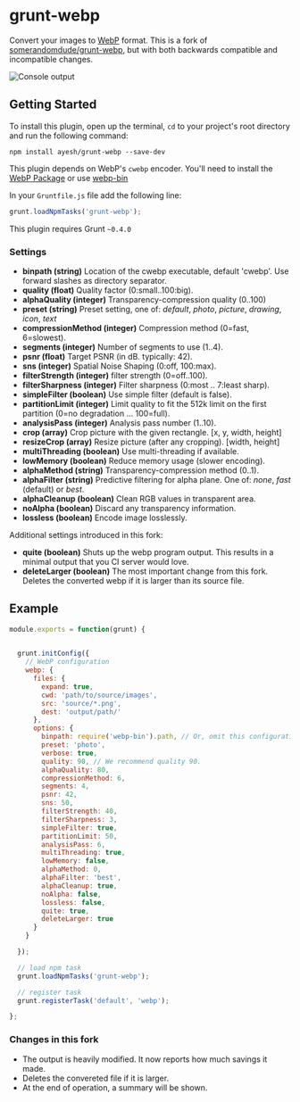 grunt-webp
==========

Convert your images to [WebP](https://developers.google.com/speed/webp/) format. This is a fork of [somerandomdude/grunt-webp](https://github.com/somerandomdude/grunt-webp), but with both backwards compatible and incompatible changes. 

![Console output](http://i.giphy.com/l0HlJGqrjflJRQO9W.gif "Description goes here")

## Getting Started

To install this plugin, open up the terminal, `cd` to your project's root directory and run the following command:

```shell
npm install ayesh/grunt-webp --save-dev
```

This plugin depends on WebP's `cwebp` encoder. You'll need to install the [WebP Package](https://developers.google.com/speed/webp/download) or use [webp-bin](https://github.com/yuanyan/node-webp-bin)

In your `Gruntfile.js` file add the following line:

```js
grunt.loadNpmTasks('grunt-webp');
```

This plugin requires Grunt `~0.4.0`

### Settings 

* __binpath (string)__ Location of the cwebp executable, default 'cwebp'. Use forward slashes as directory separator.
* __quality (float)__ Quality factor (0:small..100:big).
* __alphaQuality (integer)__ Transparency-compression quality (0..100)
* __preset (string)__ Preset setting, one of: _default_, _photo_, _picture_, _drawing_, _icon_, _text_
* __compressionMethod (integer)__ Compression method (0=fast, 6=slowest). 
* __segments (integer)__ Number of segments to use (1..4). 
* __psnr (float)__ Target PSNR (in dB. typically: 42). 
* __sns (integer)__ Spatial Noise Shaping (0:off, 100:max). 
* __filterStrength (integer)__ filter strength (0=off..100). 
* __filterSharpness (integer)__ Filter sharpness (0:most .. 7:least sharp). 
* __simpleFilter (boolean)__ Use simple filter (default is false). 
* __partitionLimit (integer)__ Limit quality to fit the 512k limit on the first partition (0=no degradation ... 100=full). 
* __analysisPass (integer)__ Analysis pass number (1..10). 
* __crop (array)__ Crop picture with the given rectangle. [x, y, width, height]
* __resizeCrop (array)__ Resize picture (after any cropping). [width, height]
* __multiThreading (boolean)__ Use multi-threading if available. 
* __lowMemory (boolean)__ Reduce memory usage (slower encoding). 
* __alphaMethod (string)__ Transparency-compression method (0..1). 
* __alphaFilter (string)__ Predictive filtering for alpha plane. One of: _none_, _fast_ (default) or _best_. 
* __alphaCleanup (boolean)__ Clean RGB values in transparent area. 
* __noAlpha (boolean)__ Discard any transparency information. 
* __lossless (boolean)__  Encode image losslessly.

Additional settings introduced in this fork:

* __quite (boolean)__  Shuts up the webp program output. This results in a minimal output that you CI server would love.
* __deleteLarger (boolean)__  The most important change from this fork. Deletes the converted webp if it is larger than its source file.

## Example


```js
module.exports = function(grunt) {

  
  grunt.initConfig({
	// WebP configuration
    webp: {
      files: {
        expand: true,
        cwd: 'path/to/source/images',
        src: 'source/*.png',
        dest: 'output/path/'
      },
      options: {
        binpath: require('webp-bin').path, // Or, omit this configuration to use use cwebp from path. You can also put the absolute path to cwebp executable here.
        preset: 'photo',
        verbose: true,
        quality: 90, // We recommend quality 90.
        alphaQuality: 80,
        compressionMethod: 6,
        segments: 4,
        psnr: 42,
        sns: 50,
        filterStrength: 40,
        filterSharpness: 3,
        simpleFilter: true,
        partitionLimit: 50,
        analysisPass: 6,
        multiThreading: true,
        lowMemory: false,
        alphaMethod: 0,
        alphaFilter: 'best',
        alphaCleanup: true,
        noAlpha: false,
        lossless: false,
        quite: true,
        deleteLarger: true
      }
    }

  });

  // load npm task
  grunt.loadNpmTasks('grunt-webp');

  // register task
  grunt.registerTask('default', 'webp');

};
```

### Changes in this fork

 - The output is heavily modified. It now reports how much savings it made. 
 - Deletes the convereted file if it is larger. 
 - At the end of operation, a summary will be shown. 
